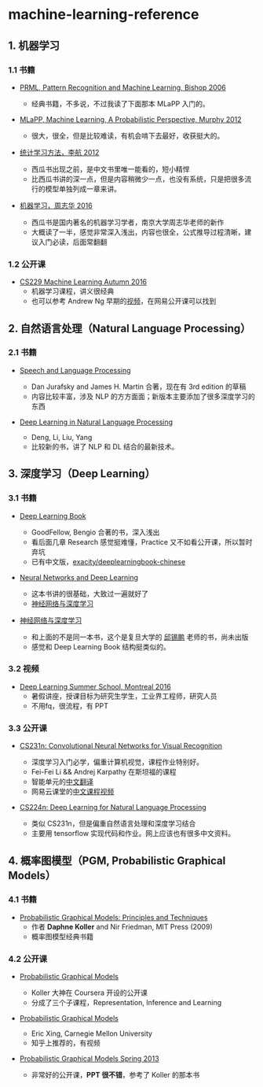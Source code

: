 # machine-learning-reference

## 1. 机器学习

### 1.1 书籍
- [PRML, Pattern Recognition and Machine Learning, Bishop 2006](https://www.microsoft.com/en-us/research/people/cmbishop/)
  - 经典书籍，不多说，不过我读了下面那本 MLaPP 入门的。
  
- [MLaPP, Machine Learning, A Probabilistic Perspective, Murphy 2012](http://www.cs.ubc.ca/~murphyk/MLbook/)
  - 很大，很全，但是比较难读，有机会啃下去最好，收获挺大的。
  
- [统计学习方法，李航 2012](https://book.douban.com/subject/10590856/)
  - 西瓜书出现之前，是中文书里唯一能看的，短小精悍
  - 比西瓜书讲的深一点，但是内容稍微少一点，也没有系统，只是把很多流行的模型单独列成一章来讲。
  
- [机器学习，周志华 2016](http://cs.nju.edu.cn/zhouzh/zhouzh.files/publication/MLbook2016.htm)
  - 西瓜书是国内著名的机器学习学者，南京大学周志华老师的新作
  - 大概读了一半，感觉非常深入浅出，内容也很全，公式推导过程清晰，建议入门必读，后面常翻翻
  
### 1.2 公开课
- [CS229 Machine Learning Autumn 2016](http://cs229.stanford.edu/)
  - 机器学习课程，讲义很经典
  - 也可以参考 Andrew Ng 早期的[视频](http://open.163.com/special/opencourse/machinelearning.html)，在网易公开课可以找到

## 2. 自然语言处理（Natural Language Processing）

### 2.1 书籍
- [Speech and Language Processing](http://web.stanford.edu/~jurafsky/slp3/)
  - Dan Jurafsky and James H. Martin 合著，现在有 3rd edition 的草稿
  - 内容比较丰富，涉及 NLP 的方方面面；新版本主要添加了很多深度学习的东西
  
- [Deep Learning in Natural Language Processing](https://www.springer.com/gp/book/9789811052088)
  - Deng, Li, Liu, Yang
  - 比较新的书，讲了 NLP 和 DL 结合的最新技术。

## 3. 深度学习（Deep Learning）

### 3.1 书籍
- [Deep Learning Book](http://www.deeplearningbook.org/)
  - GoodFellow, Bengio 合著的书，深入浅出
  - 看后面几章 Research 感觉挺难懂，Practice 又不如看公开课，所以暂时弃坑
  - 已有中文版，[exacity/deeplearningbook-chinese](https://github.com/exacity/deeplearningbook-chinese)

- [Neural Networks and Deep Learning](http://neuralnetworksanddeeplearning.com/)
  - 这本书讲的很基础，大致过一遍就好了
  - [神经网络与深度学习](https://www.gitbook.com/book/tigerneil/neural-networks-and-deep-learning-zh/details)
  
- [神经网络与深度学习](https://github.com/nndl/nndl.github.io)
  - 和上面的不是同一本书，这个是复旦大学的 [邱锡鹏](http://nlp.fudan.edu.cn/xpqiu/) 老师的书，尚未出版
  - 感觉和 Deep Learning Book 结构挺类似的。

### 3.2 视频
- [Deep Learning Summer School, Montreal 2016](http://videolectures.net/deeplearning2016_montreal/)
  - 暑假讲座，授课目标为研究生学生，工业界工程师，研究人员
  - 不用fq，很流程，有 PPT
  
### 3.3 公开课
- [CS231n: Convolutional Neural Networks for Visual Recognition](http://cs231n.stanford.edu/)
  - 深度学习入门必学，偏重计算机视觉，课程作业特别好。
  - Fei-Fei Li && Andrej Karpathy 在斯坦福的课程
  - 智能单元的[中文翻译](https://zhuanlan.zhihu.com/p/21930884?refer=intelligentunit)
  - 网易云课堂的[中文课程视频](http://study.163.com/course/introduction/1003223001.htm#/courseDetail)

- [CS224n: Deep Learning for Natural Language Processing](http://web.stanford.edu/class/cs224n/)
  - 类似 CS231n，但是偏重自然语言处理和深度学习结合
  - 主要用 tensorflow 实现代码和作业。网上应该也有很多中文资料。
  

## 4. 概率图模型（PGM, Probabilistic Graphical Models）

### 4.1 书籍
- [Probabilistic Graphical Models: Principles and Techniques](http://pgm.stanford.edu/) 
  - 作者 **Daphne Koller** and Nir Friedman, MIT Press (2009)
  - 概率图模型经典书籍

### 4.2 公开课
- [Probabilistic Graphical Models](https://www.coursera.org/specializations/probabilistic-graphical-models)
  - Koller 大神在 Coursera 开设的公开课
  - 分成了三个子课程，Representation, Inference and Learning

- [Probabilistic Graphical Models](http://www.cs.cmu.edu/~epxing/Class/10708-14/lecture.html)
  - Eric Xing, Carnegie Mellon University
  - 知乎上推荐的，有视频
  
- [Probabilistic Graphical Models Spring 2013](http://cs.nyu.edu/~dsontag/courses/pgm13/)
  - 非常好的公开课，**PPT 很不错**，参考了 Koller 的那本书
